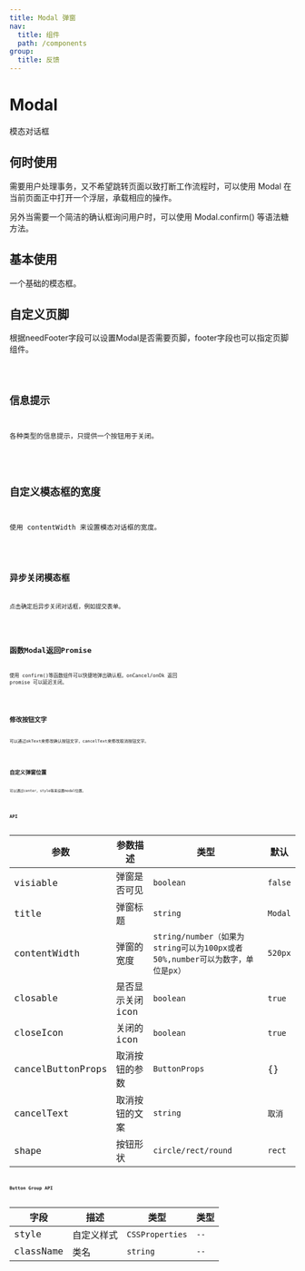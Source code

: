 ```yaml
---
title: Modal 弹窗
nav:
  title: 组件
  path: /components
group:
  title: 反馈
---
```

# Modal

模态对话框

## 何时使用

需要用户处理事务，又不希望跳转页面以致打断工作流程时，可以使用 Modal 在当前页面正中打开一个浮层，承载相应的操作。

另外当需要一个简洁的确认框询问用户时，可以使用 Modal.confirm() 等语法糖方法。

## 基本使用

一个基础的模态框。

<code src="./demo/basic.tsx"></code>

## 自定义页脚

根据needFooter字段可以设置Modal是否需要页脚，footer字段也可以指定页脚组件。

<code src="./demo/footer.tsx">

## 信息提示

各种类型的信息提示，只提供一个按钮用于关闭。

<code src="./demo/dialog.tsx"></code>

## 自定义模态框的宽度

使用 contentWidth 来设置模态对话框的宽度。

<code src="./demo/width.tsx">

## 异步关闭模态框

点击确定后异步关闭对话框，例如提交表单。

<code src="./demo/async.tsx"/>

## 函数Modal返回Promise

使用 confirm()等函数组件可以快捷地弹出确认框。onCancel/onOk 返回 promise 可以延迟关闭。

<code src="./demo/returnPromise.tsx"/>

## 修改按钮文字

可以通过okText来修改确认按钮文字，cancelText来修改取消按钮文字。

<code src="./demo/buttonText.tsx"/>

## 自定义弹窗位置

可以通过center，style等来设置modal位置。

<code src="./demo/position.tsx"/>

## API

| 参数        | 参数描述      | 类型                                       | 默认   |
| ----------- | ---------------- | ------------------------------------------ | --------- |
| visiable        | 弹窗是否可见         | `boolean`         | `false` |
| title    | 弹窗标题         | `string`                                  | `Modal`   |
| contentWidth      | 弹窗的宽度   | `string/number（如果为string可以为100px或者50%,number可以为数字，单位是px）`|  `520px` |
| closable        | 是否显示关闭icon         | `boolean`                                | `true`   |
| closeIcon        | 关闭的icon         | `boolean`                                | `true`   |
| cancelButtonProps     | 取消按钮的参数         | `ButtonProps`                                  | {}   |
| cancelText        | 取消按钮的文案         | `string`                                | `取消`   |
| shape        | 按钮形状         | `circle/rect/round`                                | `rect`   |


## Button Group API

| 字段      | 描述 | 类型            | 类型 |
| --------- | ----------- | --------------- | ------- |
| style     | 自定义样式  | `CSSProperties` | `--`    |
| className | 类名        | `string`        | `--`    |